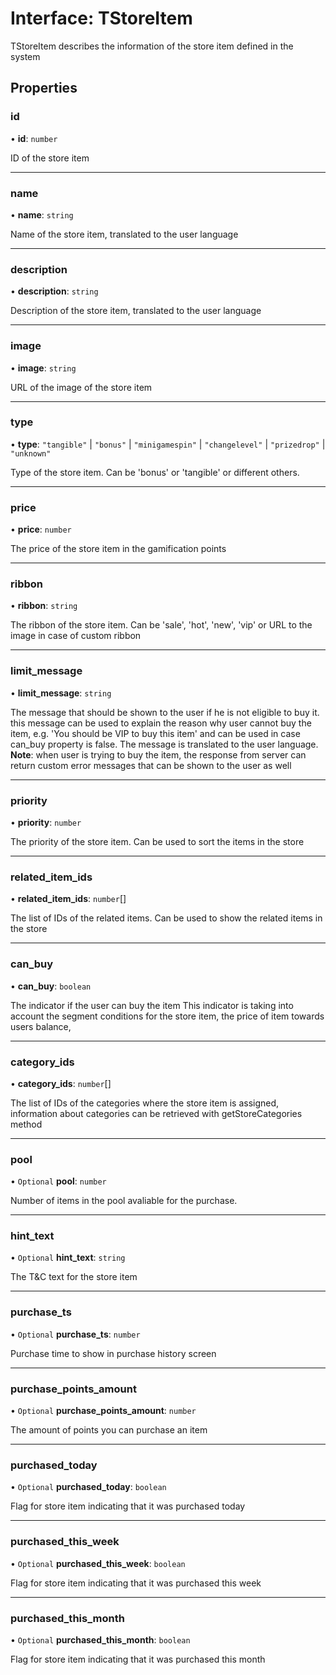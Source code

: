 # Interface: TStoreItem

TStoreItem describes the information of the store item defined in the system

## Properties

### id

• **id**: `number`

ID of the store item

___

### name

• **name**: `string`

Name of the store item, translated to the user language

___

### description

• **description**: `string`

Description of the store item, translated to the user language

___

### image

• **image**: `string`

URL of the image of the store item

___

### type

• **type**: ``"tangible"`` \| ``"bonus"`` \| ``"minigamespin"`` \| ``"changelevel"`` \| ``"prizedrop"`` \| ``"unknown"``

Type of the store item. Can be 'bonus' or 'tangible' or different others.

___

### price

• **price**: `number`

The price of the store item in the gamification points

___

### ribbon

• **ribbon**: `string`

The ribbon of the store item. Can be 'sale', 'hot', 'new', 'vip' or URL to the image in case of custom ribbon

___

### limit\_message

• **limit\_message**: `string`

The message that should be shown to the user if he is not eligible to buy it. this message can be used to explain the reason why user cannot buy the item, e.g. 'You should be VIP to buy this item' and can be used in case can_buy property is false.
   The message is translated to the user language.
   **Note**: when user is trying to buy the item, the response from server can return custom error messages that can be shown to the user as well

___

### priority

• **priority**: `number`

The priority of the store item. Can be used to sort the items in the store

___

### related\_item\_ids

• **related\_item\_ids**: `number`[]

The list of IDs of the related items. Can be used to show the related items in the store

___

### can\_buy

• **can\_buy**: `boolean`

The indicator if the user can buy the item
 This indicator is taking into account the segment conditions for the store item, the price of item towards users balance,

___

### category\_ids

• **category\_ids**: `number`[]

The list of IDs of the categories where the store item is assigned, information about categories can be retrieved with getStoreCategories method

___

### pool

• `Optional` **pool**: `number`

Number of items in the pool avaliable for the purchase.

___

### hint\_text

• `Optional` **hint\_text**: `string`

The T&C text for the store item

___

### purchase\_ts

• `Optional` **purchase\_ts**: `number`

Purchase time to show in purchase history screen

___

### purchase\_points\_amount

• `Optional` **purchase\_points\_amount**: `number`

The amount of points you can purchase an item

___

### purchased\_today

• `Optional` **purchased\_today**: `boolean`

Flag for store item indicating that it was purchased today

___

### purchased\_this\_week

• `Optional` **purchased\_this\_week**: `boolean`

Flag for store item indicating that it was purchased this week

___

### purchased\_this\_month

• `Optional` **purchased\_this\_month**: `boolean`

Flag for store item indicating that it was purchased this month
